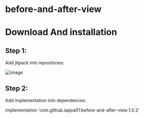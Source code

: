 # before-and-after-view
# Download And installation
## Step 1:
 Add jitpack into repositories:
 
 ![image](https://user-images.githubusercontent.com/85565793/177467939-5d4b1954-e6d6-4200-9df8-cd08c7a9e74b.png)

## Step 2:
 Add implementation into dependences:
 
 implementation 'com.github.iappa01:before-and-after-view:1.0.2'

